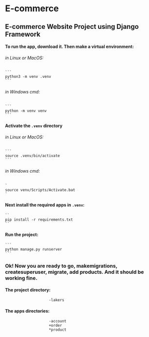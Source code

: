 # E-commerce
## E-commerce Website Project using Django Framework

#### To run the app, download it. Then make a virtual environment:
###### in Linux or MacOS: 
    ```
    python3 -m venv .venv
    ```
###### in Windows cmd: 
    ```
    python -m venv venv
    ```

#### Activate the `.venv` directory
###### in Linux or MacOS: 
    ```
    source .venv/bin/activate
    ```
###### in Windows cmd: 
    `
    source venv/Scripts/Activate.bat
    `

#### Next install the required apps in `.venv`:
    `` 
    pip install -r requirements.txt
    ``
#### Run the project:
    ``` 
    python manage.py runserver
    ```

### Ok! Now you are ready to go, makemigrations, createsuperuser, migrate, add products. And it should be working fine.

#### The project directory:  
                        -lakers
#### The apps directories:
                        -account
                        +order
                        *product
